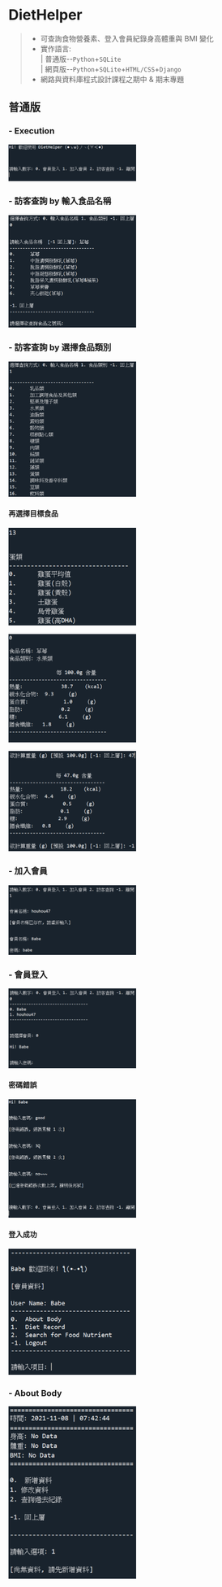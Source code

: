 # DietHelper
> - 可查詢食物營養素、登入會員紀錄身高體重與 BMI 變化 <br>
> - 實作語言: <br>
>| 普通版--`Python`+`SQLite`<br>
>| 網頁版--`Python`+`SQLite`+`HTML/CSS`+`Django`
> - 網路與資料庫程式設計課程之期中 & 期末專題

## 普通版
### - Execution
<img src="photo/initial.png" alt="Cover" width="50%"/> <br>

### - 訪客查詢 by 輸入食品名稱
<img src="photo/查詢0_輸入食品名稱.png" alt="Cover" width="50%"/> <br>

### - 訪客查詢 by 選擇食品類別
<img src="photo/查詢1_選擇食品類別.png" alt="Cover" width="50%"/> <br>
#### 再選擇目標食品
<img src="photo/查詢1_選擇目標食品.png" alt="Cover" width="50%"/> <br>

<img src="photo/預設100g.png" alt="Cover" width="50%"/> <br>

<img src="photo/客製化重量計算.png" alt="Cover" width="50%"/> <br>

### - 加入會員
<img src="photo/註冊會員.png" alt="Cover" width="50%"/> <br>
### - 會員登入
<img src="photo/會員登入.png" alt="Cover" width="50%"/> <br>
#### 密碼錯誤
<img src="photo/登入密碼錯誤.png" alt="Cover" width="50%"/> <br>
#### 登入成功
<img src="photo/登入成功.png" alt="Cover" width="50%"/> <br>
### - About Body
<img src="photo/about_body.png" alt="Cover" width="50%"/> <br>
